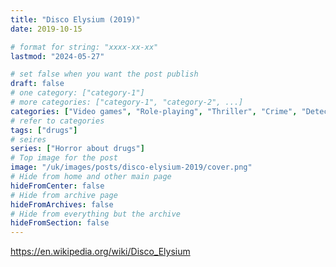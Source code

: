 ```yaml
---
title: "Disco Elysium (2019)"
date: 2019-10-15

# format for string: "xxxx-xx-xx"
lastmod: "2024-05-27"

# set false when you want the post publish
draft: false
# one category: ["category-1"]
# more categories: ["category-1", "category-2", ...]
categories: ["Video games", "Role-playing", "Thriller", "Crime", "Detective"]
# refer to categories
tags: ["drugs"]
# seires
series: ["Horror about drugs"]
# Top image for the post
image: "/uk/images/posts/disco-elysium-2019/cover.png"
# Hide from home and other main page
hideFromCenter: false
# Hide from archive page
hideFromArchives: false
# Hide from everything but the archive
hideFromSection: false
---
```

https://en.wikipedia.org/wiki/Disco_Elysium
<!--more-->